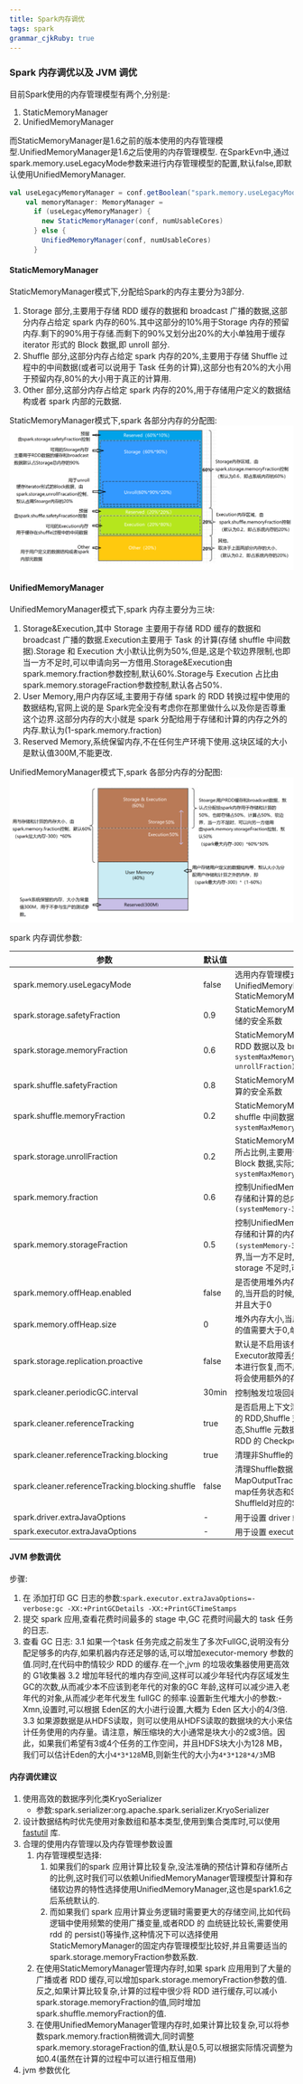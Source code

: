 ```yaml
---
title: Spark内存调优 
tags: spark
grammar_cjkRuby: true
---
```



### Spark 内存调优以及 JVM 调优
目前Spark使用的内存管理模型有两个,分别是:

 1. StaticMemoryManager
 2. UnifiedMemoryManager

而StaticMemoryManager是1.6之前的版本使用的内存管理模型.UnifiedMemoryManager是1.6之后使用的内存管理模型.
在SparkEvn中,通过spark.memory.useLegacyMode参数来进行内存管理模型的配置,默认false,即默认使用UnifiedMemoryManager.
```scala
val useLegacyMemoryManager = conf.getBoolean("spark.memory.useLegacyMode", false)
    val memoryManager: MemoryManager =
      if (useLegacyMemoryManager) {
        new StaticMemoryManager(conf, numUsableCores)
      } else {
        UnifiedMemoryManager(conf, numUsableCores)
      }
```

#### StaticMemoryManager
StaticMemoryManager模式下,分配给Spark的内存主要分为3部分.

 1. Storage 部分,主要用于存储 RDD 缓存的数据和 broadcast 广播的数据,这部分内存占给定 spark 内存的60%.其中这部分的10%用于Storage 内存的预留内存.剩下的90%用于存储.而剩下的90%又划分出20%的大小单独用于缓存 iterator 形式的 Block 数据,即 unroll 部分.
 2. Shuffle 部分,这部分内存占给定 spark 内存的20%,主要用于存储 Shuffle 过程中的中间数据(或者可以说用于 Task 任务的计算),这部分也有20%的大小用于预留内存,80%的大小用于真正的计算用.
 3. Other 部分,这部分内存占给定 spark 内存的20%,用于存储用户定义的数据结构或者 spark 内部的元数据.

StaticMemoryManager模式下,spark 各部分内存的分配图:
![spark 各部分内存的分配图](https://www.github.com/lijiayan2015/cangku/raw/master/小书匠/1554637667811.png)

#### UnifiedMemoryManager
<!-- https://0x0fff.com/spark-memory-management/#comment-1188 -->
UnifiedMemoryManager模式下,spark 内存主要分为三块:

 1. Storage&Execution,其中 Storage 主要用于存储 RDD 缓存的数据和 broadcast 广播的数据.Execution主要用于 Task 的计算(存储 shuffle 中间数据).Storage 和 Execution 大小默认比例为50%,但是,这是个软边界限制,也即当一方不足时,可以申请向另一方借用.Storage&Execution由spark.memory.fraction参数控制,默认60%.Storage与 Execution 占比由spark.memory.storageFraction参数控制,默认各占50%.
 2. User Memory,用户内存区域,主要用于存储 spark 的 RDD 转换过程中使用的数据结构,官网上说的是 Spark完全没有考虑你在那里做什么以及你是否尊重这个边界.这部分内存的大小就是 spark 分配给用于存储和计算的内存之外的内存.默认为(1-spark.memory.fraction)
 3. Reserved Memory,系统保留内存,不在任何生产环境下使用.这块区域的大小是默认值300M,不能更改.

UnifiedMemoryManager模式下,spark 各部分内存的分配图:
![UnifiedMemoryManager模式下,spark 各部分内存的分配图](https://www.github.com/lijiayan2015/cangku/raw/master/小书匠/1554645426140.png)

spark 内存调优参数:

|   参数  |  默认值   |   作用  |
| --- | --- | --- |
|   spark.memory.useLegacyMode  |   false   |   选用内存管理模式,默认为 false,即默认使用 UnifiedMemoryManager,为 true 时,使用StaticMemoryManager  |
|   spark.storage.safetyFraction   | 0.9 |StaticMemoryManager 模式下,实际用于存储的安全系数|
|   spark.storage.memoryFraction   |  0.6   |  StaticMemoryManager 模式下,用于缓存 RDD 数据以及 broadcast 数据,实际大小为`systemMaxMemory*0.6*0.9*(1-unrollFraction)`  |
|   spark.shuffle.safetyFraction   |   0.8   |   StaticMemoryManager 模式下实际用于计算的安全系数   |
|   spark.shuffle.memoryFraction   |   0.2  |   StaticMemoryManager 模式下,用于存储 shuffle 中间数据(task 计算) 实际大小为 `systemMaxMemory * 0.2*0.8`|
|   spark.storage.unrollFraction    |	0.2	|	StaticMemoryManager 模式下,unroll 内存所占比例,主要用于缓存 iterator 形式的 Block 数据,实际大小为`systemMaxMemory*0.6*0.9*unrollFraction` 	|
|	spark.memory.fraction	|	0.6	|	控制UnifiedMemoryManager模式下,用于存储和计算的总内存,实际大小为`(systemMemory-300M)*0.6`	|
|	spark.memory.storageFraction	|	0.5	|	控制UnifiedMemoryManager模式下,用于存储和计算的内存占比,实际大小为`(systemMemory-300M)*0.6*0.5`.这是个软边界,当一方不足时,可以向另一方借用,比如 storage 不足时,可以向 execution 借用	|
|	spark.memory.offHeap.enabled	|	false	|	是否使用堆外内存,默认是不使用堆外内存的,当开启的时候,需要指定堆外内存的大小并且大于0  <!--同时还要满足三个条件:1.Serializer支持relocation  2.无map端combine操作 3.reduce端partition个数小于2的24次方(16777216) -->	|
|	spark.memory.offHeap.size	|	0	|	堆外内存大小,当启用堆外内存时,这个参数的值需要大于0,单位字节	|
|	spark.storage.replication.proactive	|	false	|	默认是不启用该参数的,如果启用,则会在Executor故障丢失了rdd时,使用 RDD 的副本进行恢复,而不用重新开始计算. 如果开启,将会使用额外的存储空间.	|
|	spark.cleaner.periodicGC.interval	|	30min	|	控制触发垃圾回收的频率	|
|	spark.cleaner.referenceTracking	|	true	|	是否启用上下文清理.清理那些超出应用范围的 RDD,Shuffle 对应的 map 任务状态,Shuffle 元数据,Broadcast 对应以及 RDD 的 Checkpoint 数据	|
|	spark.cleaner.referenceTracking.blocking	|	true	|	清理非Shuffle的其它数据是否是阻塞式的	|
|	spark.cleaner.referenceTracking.blocking.shuffle	|	false	|	清理Shuffle数据是否是阻塞式的,清理MapOutputTracker中指定ShuffleId对应的map任务状态和ShuffleManager中注册的ShuffleId对应的Shuffle元数据。	|
|	spark.driver.extraJavaOptions	|	-	|	用于设置 driver 端的 jvm 参数	|
|	spark.executor.extraJavaOptions	|	-	|	用于设置 executor 端的 jvm 参数	|



#### JVM 参数调优

步骤:
1. 在 添加打印 GC 日志的参数:`spark.executor.extraJavaOptions=-verbose:gc -XX:+PrintGCDetails -XX:+PrintGCTimeStamps`
2. 提交 spark 应用,查看花费时间最多的 stage 中,GC 花费时间最大的 task 任务的日志.
3. 查看 GC 日志:
3.1 如果一个task 任务完成之前发生了多次FullGC,说明没有分配足够多的内存,如果机器内存还足够的话,可以增加executor-memory 参数的值.同时,在代码中酌情较少 RDD 的缓存.在一个,jvm 的垃圾收集器使用更高效的 G1收集器
3.2 增加年轻代的堆内存空间,这样可以减少年轻代内存区域发生GC的次数,从而减少本不应该到老年代的对象的GC 年龄,这样可以减少进入老年代的对象,从而减少老年代发生 fullGC 的频率.设置新生代堆大小的参数:-Xmn,设置时,可以根据 Eden区的大小进行设置,大概为 Eden 区大小的4/3倍.
3.3 如果源数据是从HDFS读取，则可以使用从HDFS读取的数据块的大小来估计任务使用的内存量。请注意，解压缩块的大小通常是块大小的2或3倍。因此，如果我们希望有3或4个任务的工作空间，并且HDFS块大小为128 MB，我们可以估计Eden的大小`4*3*128`MB,则新生代的大小为`4*3*128*4/3`MB 
<!-- 
http://spark.apache.org/docs/2.3.2/tuning.html#memory-management-overview
 -XX:+UseG1GC ：打开G1收集器开关
        -XX:MaxGCPauseMillis ：指定最大停顿时间。如果任何一次停顿超过这个值，G1就会尝试调整新生代和老年代的比例、调整对大小、调整晋升年龄等，试图达到预设目标。
        -XX:ParallelGCThreads ：设置GC线程数量
        -XX:InitiatingHeapOccupancyPercent ：指定当整个堆使用率达到多少时，触发并发标记周期的执行，默认值是45%。
-->

#### 内存调优建议
 1. 使用高效的数据序列化类KryoSerializer
	 - 参数:spark.serializer:org.apache.spark.serializer.KryoSerializer
 2. 设计数据结构时优先使用对象数组和基本类型,使用到集合类库时,可以使用 [fastutil](http://fastutil.di.unimi.it/) 库.
 3. 合理的使用内存管理以及内存管理参数设置
	 1. 内存管理模型选择:
		<!-- - 如果是你的计算比较复杂的情况，使用新型的内存管理 (UnifiedMemoryManager) 会取得更好的效率，但是如果说计算的业务逻辑需要更大的缓存空间，此时使用老版本的固定内存管理 (StaticMemoryManager) 效果会更好。-->
		1. 如果我们的spark 应用计算比较复杂,没法准确的预估计算和存储所占的比例,这时我们可以依赖UnifiedMemoryManager管理模型计算和存储软边界的特性选择使用UnifiedMemoryManager,这也是spark1.6之后系统默认的.
		2. 而如果我们 spark 应用计算业务逻辑时需要更大的存储空间,比如代码逻辑中使用频繁的使用广播变量,或者RDD 的 血统链比较长,需要使用 rdd 的 persist()等操作,这种情况下可以选择使用StaticMemoryManager的固定内存管理模型比较好,并且需要适当的spark.storage.memoryFraction参数系数.
	 2. 在使用StaticMemoryManager管理内存时,如果 spark 应用用到了大量的广播或者 RDD 缓存,可以增加spark.storage.memoryFraction参数的值.反之,如果计算比较复杂,计算的过程中很少将 RDD 进行缓存,可以减小spark.storage.memoryFraction的值,同时增加spark.shuffle.memoryFraction的值.
	 3. 在使用UnifiedMemoryManager管理内存时,如果计算比较复杂,可以将参数spark.memory.fraction稍微调大,同时调整spark.memory.storageFraction的值,默认是0.5,可以根据实际情况调整为如0.4(虽然在计算的过程中可以进行相互借用)
 4. jvm 参数优化
 <!-- 
 yarn下：

--conf  spark.yarn.executor.memoryOverhead=2048 单位M

standalone下：

--conf  spark.executor.memoryOverhead=2048单位M
-->